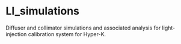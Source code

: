 # LI_simulations

Diffuser and collimator simulations and associated analysis for light-injection calibration system for Hyper-K.
